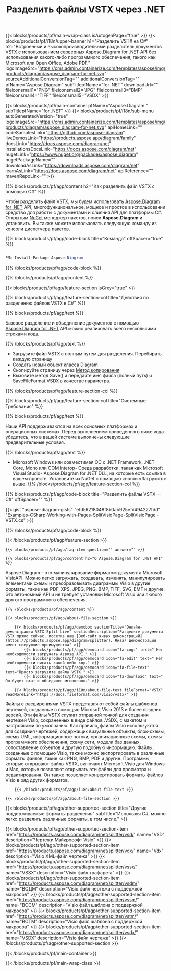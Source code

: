 ﻿---
title: Разделить файлы VSTX через .NET 
weight: 1300
url: /ru/net/splitter/vstx/ 
description: Исходный код C# для разделения файла vstx на платформах .NET Framework, .NET Core, Mono.
---
{{< blocks/products/pf/main-wrap-class isAutogenPage="true" >}}
{{< blocks/products/pf/i18n/upper-banner h1="Разделить VSTX на C#" h2="Встроенный и высокопроизводительный разделитель документов VSTX с использованием серверных Aspose.Diagram for .NET API без использования какого-либо программного обеспечения, такого как Microsoft или Open Office, Adobe PDF." logoImageSrc="https://cms.admin.containerize.com/templates/aspose/img/products/diagram/aspose_diagram-for-net.svg" sourceAdditionalConversionTag="" additionalConversionTag="" pfName="Aspose.Diagram" subTitlepfName="for .NET" downloadUrl="" fileiconsmall1="PNG" fileiconsmall2="JPG" fileiconsmall3="BMP" fileiconsmall4="TIFF" fileiconsmall5="VSDX" >}}

{{< blocks/products/pf/main-container pfName="Aspose.Diagram " subTitlepfName="for .NET" >}}
{{< blocks/products/pf/i18n/sub-menu autoGeneratedVersion="true" logoImageSrc="https://cms.admin.containerize.com/templates/aspose/img/products/diagram/aspose_diagram-for-net.svg" apiHomeLink="" codeSamplesLink="https://github.com/aspose-diagram" liveDemosLink="https://products.aspose.app/diagram/family" docsLink="https://docs.aspose.com/diagram/net" installationsDocsLink="https://docs.aspose.com/diagram/net" nugetLink="https://www.nuget.org/packages/aspose.diagram" nugetPackageName="" downloadAsLink="https://downloads.aspose.com/diagram/net" learnAsLink="https://docs.aspose.com/diagram/net" apiReference="" mavenRepoLink="" >}}

{{% blocks/products/pf/agp/content h2="Как разделить файл VSTX с помощью C#" %}}

 Чтобы разделить файл VSTX, мы будем использовать
 [Aspose.Diagram for .NET](https://products.aspose.com/diagram/net) 
 API, многофункциональное, мощное и простое в использовании средство для работы с документами и слияния API для платформы C#. Открытым
 [NuGet](https://www.nuget.org/packages/aspose.diagram) 
 менеджер пакетов, поиск
 **Aspose.Diagram** 
 и установить. Вы также можете использовать следующую команду из консоли диспетчера пакетов.

{{% blocks/products/pf/agp/code-block title="Команда" offSpacer="true" %}}

```cs

PM> Install-Package Aspose.Diagram


```

{{% /blocks/products/pf/agp/code-block %}}

{{% /blocks/products/pf/agp/content %}}

{{< blocks/products/pf/agp/feature-section isGrey="true" >}}

{{% blocks/products/pf/agp/feature-section-col title="Действия по разделению файлов VSTX в C#" %}}

{{% blocks/products/pf/agp/text %}}

 Базовое разделение и объединение документов с помощью
 [Aspose.Diagram for .NET](https://products.aspose.com/diagram/net) 
 API можно реализовать всего несколькими строками кода.

{{% /blocks/products/pf/agp/text %}}

+ Загрузите файл VSTX с полным путем для разделения.
Перебирать каждую страницу
+ Создать новый объект класса Diagram
+ Скопируйте страницу через [Метод копирования](https://apireference.aspose.com/diagram/net/aspose.diagram/page/methods/copy)
+ Вызовите метод Save() и передайте имя файла (полный путь) и SaveFileFormat.VSDX в качестве параметра.

{{% /blocks/products/pf/agp/feature-section-col %}}

{{% blocks/products/pf/agp/feature-section-col title="Системные Требования" %}}

{{% blocks/products/pf/agp/text %}}

 Наши API поддерживаются на всех основных платформах и операционных системах. Перед выполнением приведенного ниже кода убедитесь, что в вашей системе выполнены следующие предварительные условия.

{{% /blocks/products/pf/agp/text %}}

- Microsoft Windows или совместимая ОС с .NET Framework, .NET Core, Mono или COM Interop- Среда разработки, такая как Microsoft Visual Studio- Aspose.Diagram for .NET DLL, на которые есть ссылка в вашем проекте. Установите из NuGet с помощью кнопки «Загрузить» выше.
{{% /blocks/products/pf/agp/feature-section-col %}}

{{% blocks/products/pf/agp/code-block title="Разделить файлы VSTX — C#" offSpacer="" %}}

{{< gist "aspose-diagram-gists" "efd56218048f8b0ab925efd494227fdd" "Examples-CSharp-Working-with-Pages-SplitVisioPage-SplitVisioPage -VSTX.cs" >}}


{{% /blocks/products/pf/agp/code-block %}}

{{< /blocks/products/pf/agp/feature-section >}}

    {{< blocks/products/pf/agp/faq-item question="" answer="" >}}
 

<!-- aboutfile Starts -->

    {{% blocks/products/pf/agp/content h2="О Aspose.Diagram for .NET API" %}}

 Aspose.Diagram – это манипулирование форматом документа Microsoft VisioAPI. Можно легко загружать, создавать, изменять, манипулировать элементами схемы и преобразовывать диаграммы Visio в другие форматы, такие как PDF, XPS, JPEG, PNG, BMP, TIFF, SVG, EMF и другие. Это автономный API и не требует установки Microsoft Visio или любого другого программного обеспечения.  



    {{% /blocks/products/pf/agp/content %}}

    {{< blocks/products/pf/agp/about-file-section >}}

        {{< blocks/products/pf/agp/demobox sectionTitle="Онлайн-демонстрации VSTX Split Live" sectionDescription="Разделите документы VSTX прямо сейчас, посетив наш [Веб-сайт живых демонстраций](https://products.aspose.app/diagram/splitter). Живая демонстрация имеет следующие преимущества" >}}
            {{< blocks/products/pf/agp/democard icon="fa-cogs" text=" Нет необходимости загружать Aspose API." >}}
            {{< blocks/products/pf/agp/democard icon="fa-edit" text=" Нет необходимости писать какой-либо код." >}}
            {{< blocks/products/pf/agp/democard icon="fa-file-text" text="Просто загрузите файлы VSTX." >}}
            {{< blocks/products/pf/agp/democard icon="fa-download" text=" Он будет сжат и объединен мгновенно." >}}

        {{< blocks/products/pf/agp/i18n/about-file-text fileFormat="VSTX" readMoreLink="https://docs.fileformat.com/visio/vstx/" >}}
Файлы с расширениями VSTX представляют собой файлы шаблонов чертежей, созданные с помощью Microsoft Visio 2013 и более поздних версий. Эти файлы VSTX служат отправной точкой для создания чертежей Visio, сохраненных в виде файлов .VSDX, с макетом и настройками по умолчанию. Как правило, файлы Visio используются для создания чертежей, содержащих визуальные объекты, блок-схемы, схемы UML, информационные потоки, организационные схемы, схемы программного обеспечения, схему сети, модели баз данных, сопоставление объектов и другую подобную информацию. Файлы, созданные с помощью Visio, также можно экспортировать в различные форматы файлов, такие как PNG, BMP, PDF и другие. Программы, которые открывают файлы VSTX, включают Microsoft Visio для Windows и Mac, которые позволяют открывать эти файлы для просмотра и редактирования. Он также позволяет конвертировать форматы файлов Visio в ряд других форматов. 

        {{< /blocks/products/pf/agp/i18n/about-file-text >}}

    {{< /blocks/products/pf/agp/about-file-section >}}

<!-- aboutfile Ends -->

{{< blocks/products/pf/agp/other-supported-section title="Другие поддерживаемые форматы разделения" subTitle="Используя C#, можно легко разделить различные форматы, в том числе." >}}

{{< blocks/products/pf/agp/other-supported-section-item href="https://products.aspose.com/diagram/net/splitter/vsd/" name="VSD" description="Чертежи Майкрософт Visio" >}}
{{< blocks/products/pf/agp/other-supported-section-item href="https://products.aspose.com/diagram/net/splitter/vdx/" name="Vdx" description="Visio XML-файл чертежа" >}}
{{< blocks/products/pf/agp/other-supported-section-item href="https://products.aspose.com/diagram/net/splitter/vssx/" name="VSSX" description="Visio файл трафарета" >}}
{{< blocks/products/pf/agp/other-supported-section-item href="https://products.aspose.com/diagram/net/splitter/vsdm/" name="ВСДМ" description="Visio файл чертежа с поддержкой макросов" >}}
{{< blocks/products/pf/agp/other-supported-section-item href="https://products.aspose.com/diagram/net/splitter/vssm/" name="ВССМ" description="Visio файл шаблона с поддержкой макросов" >}}
{{< blocks/products/pf/agp/other-supported-section-item href="https://products.aspose.com/diagram/net/splitter/vstm/" name="ВСТМ" description="Visio файл шаблона с поддержкой макросов" >}}
{{< blocks/products/pf/agp/other-supported-section-item href="https://products.aspose.com/diagram/net/splitter/vsdx/" name="VSDX" description="Visio файл чертежа" >}}
{{< /blocks/products/pf/agp/other-supported-section >}}

{{< /blocks/products/pf/main-container >}}
    
{{< /blocks/products/pf/main-wrap-class >}}